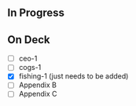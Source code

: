 
## In Progress

## On Deck

- [ ] ceo-1
- [ ] cogs-1
- [X] fishing-1 (just needs to be added)
- [ ] Appendix B
- [ ] Appendix C
